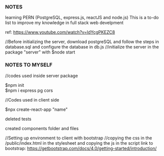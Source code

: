 ### NOTES ###

learning PERN (PostgreSQL, express.js, reactJS and node.js)
This is a to-do list to improve my knowledge in full stack web develpment 

ref: https://www.youtube.com/watch?v=ldYcgPKEZC8



//Before initializing the server, download postgreSQL and follow the steps in database.sql and configure the database in db.js
//initialize the server in the package "server" with $node start


### NOTES TO MYSELF ###

//codes used inside server package

$npm init       
$npm i express pg cors

//Codes used in client side

$npx create-react-app "name"

deleted tests

created components folder and files

//Setting up environment to client with bootstrap //copying the css in the /public/index.html in the stylesheet and 
copying the js in the script
link to bootstrap: https://getbootstrap.com/docs/4.0/getting-started/introduction/
